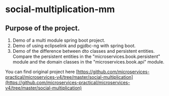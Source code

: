 # social-multiplication-mm

## Purpose of the project.
1. Demo of a multi module spring boot project.
2. Demo of using eclipselink and pgjdbc-ng with spring boot.
3. Demo of the difference between dto classes and persistent entities. Compare the persistent entities in the "microservices.book.persistent" module and the domain classes in the "microservices.book.api" module.

You can find original project here [https://github.com/microservices-practical/microservices-v4/tree/master/social-multiplication](https://github.com/microservices-practical/microservices-v4/tree/master/social-multiplication) 
